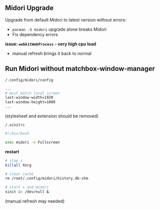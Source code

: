 ## Midori Upgrade

Upgrade from default Midori to latest version without errors:
- `pacman -S midori` upgrade alone breaks Midori
- Fix dependency errors

**issue: `webkitWebProcess` - very high cpu load**
- manual refresh brings it back to normal


## Run Midori without matchbox-window-manager

`/.config/midori/config`
```sh
...
# must match local screen
last-window-width=1920
last-window-height=1080
...
```
(stylesheet and extension should be removed)

`/.xinitrc`
```sh
#!/bin/bash

exec midori -e Fullscreen
```

**restart**
```sh
# stop x
killall Xorg

# clear cache
rm /root/.config/midori/history.db-shm

# start x and midori
xinit &> /dev/null &
```
(manual refresh may needed)
